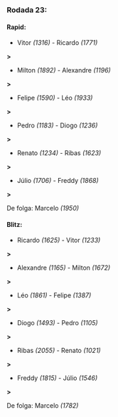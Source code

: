 ### Rodada 23:

#### Rapid:

* Vitor *(1316)* - Ricardo *(1771)* 

**>** 
* Milton *(1892)* - Alexandre *(1196)* 

**>** 
* Felipe *(1590)* - Léo *(1933)* 

**>** 
* Pedro *(1183)* - Diogo *(1236)* 

**>** 
* Renato *(1234)* - Ribas *(1623)* 

**>** 
* Júlio *(1706)* - Freddy *(1868)* 

**>** 

De folga: Marcelo *(1950)*

#### Blitz:

* Ricardo *(1625)* - Vitor *(1233)* 

**>** 
* Alexandre *(1165)* - Milton *(1672)* 

**>** 
* Léo *(1861)* - Felipe *(1387)* 

**>** 
* Diogo *(1493)* - Pedro *(1105)* 

**>** 
* Ribas *(2055)* - Renato *(1021)* 

**>** 
* Freddy *(1815)* - Júlio *(1546)* 

**>** 

De folga: Marcelo *(1782)*

